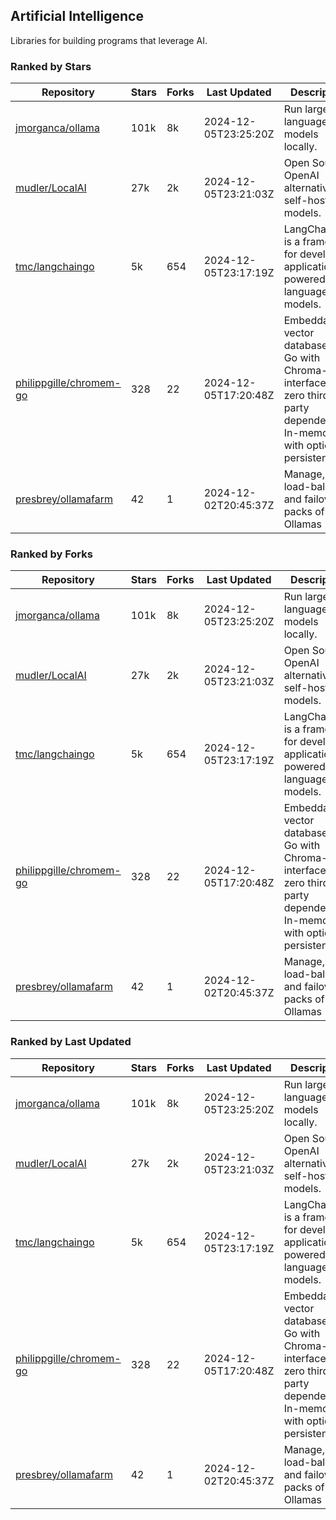 ## Artificial Intelligence

Libraries for building programs that leverage AI.

### Ranked by Stars

| Repository | Stars | Forks | Last Updated | Description | 
|------------|-------|-------|--------------|-------------|
| [jmorganca/ollama](https://github.com/jmorganca/ollama) | 101k | 8k | 2024-12-05T23:25:20Z |  Run large language models locally. |
| [mudler/LocalAI](https://github.com/mudler/LocalAI) | 27k | 2k | 2024-12-05T23:21:03Z |  Open Source OpenAI alternative, self-host AI models. |
| [tmc/langchaingo](https://github.com/tmc/langchaingo) | 5k | 654 | 2024-12-05T23:17:19Z |  LangChainGo is a framework for developing applications powered by language models. |
| [philippgille/chromem-go](https://github.com/philippgille/chromem-go) | 328 | 22 | 2024-12-05T17:20:48Z |  Embeddable vector database for Go with Chroma-like interface and zero third-party dependencies. In-memory with optional persistence. |
| [presbrey/ollamafarm](https://github.com/presbrey/ollamafarm) | 42 | 1 | 2024-12-02T20:45:37Z |  Manage, load-balance, and failover packs of Ollamas |

### Ranked by Forks

| Repository | Stars | Forks | Last Updated | Description | 
|------------|-------|-------|--------------|-------------|
| [jmorganca/ollama](https://github.com/jmorganca/ollama) | 101k | 8k | 2024-12-05T23:25:20Z |  Run large language models locally. |
| [mudler/LocalAI](https://github.com/mudler/LocalAI) | 27k | 2k | 2024-12-05T23:21:03Z |  Open Source OpenAI alternative, self-host AI models. |
| [tmc/langchaingo](https://github.com/tmc/langchaingo) | 5k | 654 | 2024-12-05T23:17:19Z |  LangChainGo is a framework for developing applications powered by language models. |
| [philippgille/chromem-go](https://github.com/philippgille/chromem-go) | 328 | 22 | 2024-12-05T17:20:48Z |  Embeddable vector database for Go with Chroma-like interface and zero third-party dependencies. In-memory with optional persistence. |
| [presbrey/ollamafarm](https://github.com/presbrey/ollamafarm) | 42 | 1 | 2024-12-02T20:45:37Z |  Manage, load-balance, and failover packs of Ollamas |

### Ranked by Last Updated

| Repository | Stars | Forks | Last Updated | Description | 
|------------|-------|-------|--------------|-------------|
| [jmorganca/ollama](https://github.com/jmorganca/ollama) | 101k | 8k | 2024-12-05T23:25:20Z |  Run large language models locally. |
| [mudler/LocalAI](https://github.com/mudler/LocalAI) | 27k | 2k | 2024-12-05T23:21:03Z |  Open Source OpenAI alternative, self-host AI models. |
| [tmc/langchaingo](https://github.com/tmc/langchaingo) | 5k | 654 | 2024-12-05T23:17:19Z |  LangChainGo is a framework for developing applications powered by language models. |
| [philippgille/chromem-go](https://github.com/philippgille/chromem-go) | 328 | 22 | 2024-12-05T17:20:48Z |  Embeddable vector database for Go with Chroma-like interface and zero third-party dependencies. In-memory with optional persistence. |
| [presbrey/ollamafarm](https://github.com/presbrey/ollamafarm) | 42 | 1 | 2024-12-02T20:45:37Z |  Manage, load-balance, and failover packs of Ollamas |

